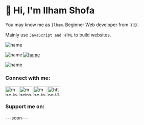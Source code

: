 # 👋 Hi, I'm Ilham Shofa

You may know me as `Ilham`. Beginner Web developer from 🇮🇩.

Mainly use `JavaScript and HTML` to build websites.


<p><img src="https://github-readme-stats.vercel.app/api?username=ilhamshff&show_icons=true&theme=nightowl&locale=en" alt="hame" /></p>

<p><img align="left" src="https://github-readme-stats.vercel.app/api/top-langs?username=ilhamshff&show_icons=true&locale=en&layout=compact&theme=nightowl" alt="hame" /></p>

<p><a href="https://github.com/ryo-ma/github-profile-trophy"><img src="https://github-profile-trophy.vercel.app/?username=ilhamshff&row=2&column=4&margin-w=15&margin-h=15&theme=dracula&no-bg=true&no-frame=true" alt="hame" /></a></p>

<p><img align="center" src="https://github-readme-streak-stats.herokuapp.com/?user=ilhamshff&" alt="hame" /></p>

<h3 align="left">Connect with me:</h3>
<p align="left">
<a href="https://twitter.com/ilham_shff" target="blank"><img align="center" src="https://raw.githubusercontent.com/rahuldkjain/github-profile-readme-generator/master/src/images/icons/Social/twitter.svg" alt="maz_ipan" height="30" width="40" /></a>
<a href="https://fb.com/ilhamshf" target="blank"><img align="center" src="https://raw.githubusercontent.com/rahuldkjain/github-profile-readme-generator/master/src/images/icons/Social/facebook.svg" alt="mazipanneh" height="30" width="40" /></a>
<a href="https://instagram.com/ilham.shff" target="blank"><img align="center" src="https://raw.githubusercontent.com/rahuldkjain/github-profile-readme-generator/master/src/images/icons/Social/instagram.svg" alt="maz_ipan" height="30" width="40" /></a>
<a href="/https://ilhamshf.space/" target="blank"><img align="center" src="https://raw.githubusercontent.com/rahuldkjain/github-profile-readme-generator/master/src/images/icons/Social/rss.svg" alt="https://ilhamshf.space/rss.xml" height="30" width="40" /></a>
</p>

### Support me on:

---soon---
